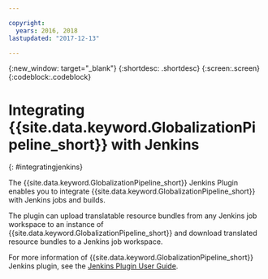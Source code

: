 ```yaml
---

copyright:
  years: 2016, 2018
lastupdated: "2017-12-13"

---
```


{:new_window: target="_blank"}
{:shortdesc: .shortdesc}
{:screen:.screen}
{:codeblock:.codeblock}

# Integrating {{site.data.keyword.GlobalizationPipeline_short}} with Jenkins
{: #integratingjenkins}

The {{site.data.keyword.GlobalizationPipeline_short}} Jenkins Plugin enables you to integrate {{site.data.keyword.GlobalizationPipeline_short}} with Jenkins jobs and builds. 

The plugin can upload translatable resource bundles from any Jenkins job workspace to an instance of {{site.data.keyword.GlobalizationPipeline_short}} and download translated resource bundles to a Jenkins job workspace. 

For more information of {{site.data.keyword.GlobalizationPipeline_short}} Jenkins plugin, see the [Jenkins Plugin User Guide](https://github.com/IBM-Cloud/gp-jenkins/blob/master/README.md).
